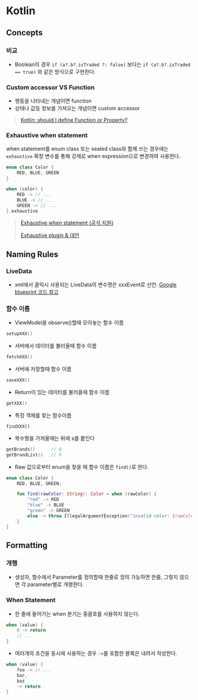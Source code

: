 # Kotlin
## Concepts
### 비교
- Boolean의 경우 `if (a?.b?.isTraded ?: false)` 보다는 `if (a?.b?.isTraded == true)` 와 같은 방식으로 구현한다.

### Custom accessor VS Function
- 행동을 나타내는 개념이면 function
- 상태나 값등 정보를 가져오는 개념이면 custom accessor

> [Kotlin: should I define Function or Property?](https://blog.kotlin-academy.com/kotlin-should-i-define-function-or-property-6786951da909)

### Exhaustive when statement
when statement를 enum class 또는 sealed class와 함께 쓰는 경우에는 `exhaustive` 확장 변수를 통해 강제로 when expression으로 변경하여 사용한다.
```kotlin
enum class Color {
    RED, BLUE, GREEN
}

when (color) {
    RED -> // ...
    BLUE -> // ...
    GREEN -> // ...
}.exhaustive
```

> [Exhaustive when statement (공식 지원)](https://kotlinlang.org/docs/whatsnew1530.html#exhaustive-when-statements-for-sealed-and-boolean-subjects)
> 
> [Exhaustive plugin & 대안](https://github.com/cashapp/exhaustive#alternatives-considered)

## Naming Rules
### LiveData
- xml에서 클릭시 사용되는 LiveData의 변수명은 xxxEvent로 선언: [Google blueprint 코드 참고](https://github.com/android/architecture-samples/blob/272cd63c8e6e37eecc0398a19415f7c4dc6950d5/app/src/main/java/com/example/android/architecture/blueprints/todoapp/taskdetail/TaskDetailViewModel.kt#L60)

### 함수 이름
- ViewModel을 observe()할때 모아놓는 함수 이름
```kotlin
setupXXX()
```

- 서버에서 데이터를 불러올때 함수 이름
```kotlin
fetchXXX()
```

- 서버에 저장할때 함수 이름
```kotlin
saveXXX()
```

- Return이 있는 데이터를 불러올때 함수 이름
```kotlin
getXXX()
```

- 특정 객체를 찾는 함수이름
```
findXXX()
```

- 복수형을 가져올때는 뒤에 s를 붙인다
```kotlin
getBrands()      // O
getBrandList()   // X
```

- Raw 값으로부터 enum을 찾을 때 함수 이름은 `find()`로 한다.
```kotlin
enum class Color {
    RED, BLUE, GREEN;

    fun find(rawColor: String): Color = when (rawColor) {
        "red" -> RED
        "blue" -> BLUE
        "green" -> GREEN
        else -> throw IllegalArgumentException("invalid color: $rawColor")
    }
}
```

## Formatting
### 개행
- 생성자, 함수에서 Parameter를 정의할때 한줄로 정의 가능하면 한줄, 그렇지 않으면 각 parameter별로 개행한다.

### When Statement
- 한 줄에 들어가는 when 분기는 중괄호를 사용하지 않는다.
```kotlin
when (value) {
    0 -> return
    // ...
}
```

- 여러개의 조건을 동시에 사용하는 경우 `->`를 포함한 블록은 내려서 작성한다.
```kotlin
when (value) {
    foo -> // ...
    bar,
    baz
    -> return
}
```
